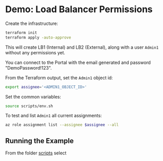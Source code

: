 # Demo: Load Balancer Permissions

Create the infrastructure: 

```bash
terraform init
terraform apply -auto-approve
```
This will create LB1 (Internal) and LB2 (External), along with a user `Admin1` without any permissions yet.

You can connect to the Portal with the email generated and password "DemoPassword!123".

From the Terraform output, set the `Admin1` object id: 

```bash
export assignee='<ADMIN1_OBJECT_ID>'
```

Set the common variables:

```bash
source scripts/env.sh
```

To test and list `Admin1` all current assignments:

```bash
az role assignment list --assignee $assignee --all
```

## Running the Example

From the folder [scripts](scripts) select 